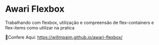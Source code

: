# Awari Flexbox #

Trabalhando com flexbox, utilização e compreensão de flex-containers e flex-items como utilizar na pratica

:pushpin:Confere Aqui: https://willmpaim.github.io/awari-flexbox/
